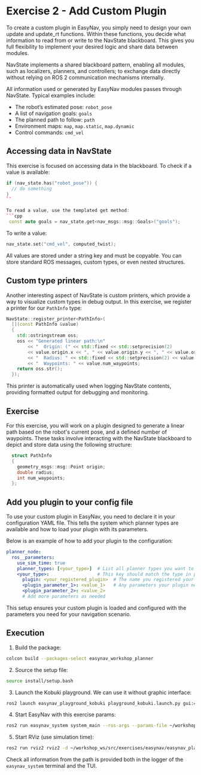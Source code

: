 # Exercise 2 - Add Custom Plugin

To create a custom plugin in EasyNav, you simply need to design your own update and update_rt functions. Within these functions, you decide what information to read from or write to the NavState blackboard. This gives you full flexibility to implement your desired logic and share data between modules.

NavState implements a shared blackboard pattern, enabling all modules, such as localizers, planners, and controllers; to exchange data directly without relying on ROS 2 communication mechanisms internally.

All information used or generated by EasyNav modules passes through NavState. Typical examples include:
- The robot’s estimated pose: `robot_pose`
- A list of navigation goals: `goals`
- The planned path to follow: `path`
- Environment maps: `map`, `map.static`, `map.dynamic`
- Control commands: `cmd_vel`


## Accessing data in NavState
This exercise is focused on accessing data in the blackboard. To check if a value is available:
```cpp
if (nav_state.has("robot_pose")) {
  // do something
}
``

To read a value, use the templated get method:
```cpp
 const auto goals = nav_state.get<nav_msgs::msg::Goals>("goals");
```

To write a value:
```cpp
nav_state.set("cmd_vel", computed_twist);
```

All values are stored under a string key and must be copyable.
You can store standard ROS messages, custom types, or even nested structures.


## Custom type printers
Another interesting aspect of NavState is custom printers, which provide a way to visualize custom types in debug output. In this exercise, we register a printer for our `PathInfo` type:

```cpp
NavState::register_printer<PathInfo>(
  [](const PathInfo &value)
  {
    std::ostringstream oss;
    oss << "Generated linear path:\n"
        << "  Origin: (" << std::fixed << std::setprecision(2)
        << value.origin.x << ", " << value.origin.y << ", " << value.origin.z << ")\n"
        << "  Radius: " << std::fixed << std::setprecision(2) << value.radius << " m\n"
        << "  Waypoints: " << value.num_waypoints;
    return oss.str();
  });
```

This printer is automatically used when logging NavState contents, providing formatted output for debugging and monitoring.


## Exercise

For this exercise, you will work on a plugin designed to generate a linear path based on the robot's current pose, and a defined number of waypoints. These tasks involve interacting with the NavState blackboard to depict and store data using the following structure:

```cpp
  struct PathInfo
  {
    geometry_msgs::msg::Point origin;
    double radius;
    int num_waypoints;
  };
```

## Add you plugin to your config file
To use your custom plugin in EasyNav, you need to declare it in your configuration YAML file. This tells the system which planner types are available and how to load your plugin with its parameters.

Below is an example of how to add your plugin to the configuration:
```yaml
planner_node:
  ros__parameters:
    use_sim_time: true
    planner_types: [<your_type>]  # List all planner types you want to use
    <your_type>:                  # This key should match the type in planner_types
      plugin: <your_registered_plugin>  # The name you registered your plugin with
      <plugin_parameter_1>: <value_1>   # Any parameters your plugin needs
      <plugin_parameter_2>: <value_2>
      # Add more parameters as needed
```
This setup ensures your custom plugin is loaded and configured with the parameters you need for your navigation scenario.

## Execution

1. Build the package:
 ```bash
colcon build --packages-select easynav_workshop_planner
```
2. Source the setup file:
```bash
source install/setup.bash
```
3. Launch the Kobuki playground. We can use it without graphic interface:
```bash
ros2 launch easynav_playground_kobuki playground_kobuki.launch.py gui:=false
```

4. Start EasyNav with this exercise params:
```bash
ros2 run easynav_system system_main --ros-args --params-file ~/workshop_ws/src/exercises/easynav/easynav_playground/easynav_workshop_testcase/config/custom.params.yaml 
```

5. Start RViz (use simulation time):
```bash
ros2 run rviz2 rviz2 -d ~/workshop_ws/src/exercises/easynav/easynav_playground/easynav_workshop_testcase/rviz/costmap.rviz 
```

Check all information from the path is provided both in the logger of the `easynav_system` terminal and the TUI.